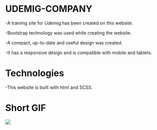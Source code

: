 # UDEMIG-COMPANY
-A training site for Udemig has been created on this website.

-Bootstrap technology was used while creating the website.

-A compact, up-to-date and useful design was created.

-It has a responsive design and is compatible with mobile and tablets.

# Technologies
 -This website is built with html and SCSS.
 
 # Short GIF
 ![](ekrankaydi.gif)
